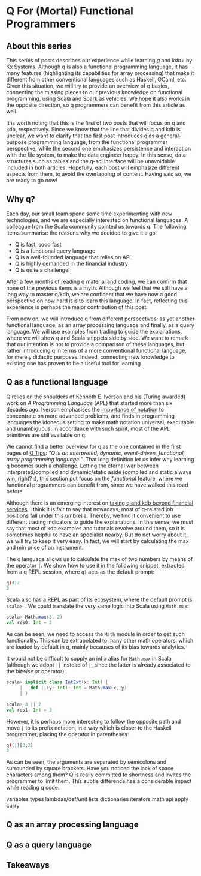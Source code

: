 # Q For (Mortal) Functional Programmers

## About this series

This series of posts describes our experience while learning
[*q*](https://code.kx.com/q/learn/startingkdb/language/) and *kdb+* by Kx
Systems. Although q is also a functional programming language, it has many
features (highlighting its capabilities for array processing) that make it
different from other conventional languages such as Haskell, OCaml, etc. Given
this situation, we will try to provide an overview of q basics, connecting the
missing pieces to our previous knowledge on functional programming, using Scala
and Spark as vehicles. We hope it also works in the opposite direction, so q
programmers can benefit from this article as well.

It is worth noting that this is the first of two posts that will focus on q and
kdb, respectively. Since we know that the line that divides q and kdb is
unclear, we want to clarify that the first post introduces q as a
general-purpose programming language, from the functional programmer
perspective, while the second one emphasizes persistence and interaction with
the file system, to make the data engineer happy. In this sense, data structures
such as tables and the q-sql interface will be unavoidable included in both
articles. Hopefully, each post will emphasize different aspects from them, to
avoid the overlapping of content. Having said so, we are ready to go now!

## Why q?

Each day, our small team spend some time experimenting with new technologies,
and we are especially interested on functional languages. A colleague from the
Scala community pointed us towards q. The following items summarise the reasons
why we decided to give it a go:

- Q is fast, sooo fast
- Q is a functional query language
- Q is a well-founded language that relies on APL
- Q is highly demanded in the financial industry
- Q is quite a challenge!

After a few months of reading q material and coding, we can confirm that none of
the previous items is a myth. Although we feel that we still have a long way to
master q/kdb, we are confident that we have now a good perspective on how hard
it is to learn this language. In fact, reflecting this experience is perhaps the
major contribution of this post.

From now on, we will introduce q from different perspectives: as yet another
functional language, as an array processing language and finally, as a query
language. We will use examples from trading to guide the explanations, where we
will show q and Scala snippets side by side. We want to remark that our
intention is not to provide a comparison of these languages, but rather
introducing q in terms of a more conventional functional language, for merely
didactic purposes. Indeed, connecting new knowledge to existing one has proven
to be a useful tool for learning.

## Q as a functional language

Q relies on the shoulders of Kenneth E. Iverson and his (Turing awarded) work on
*A Programming Language* (APL) that started more than six decades ago. Iverson
emphasises the [importance of
notation](https://dl.acm.org/doi/pdf/10.1145/358896.358899) to concentrate on
more advanced problems, and finds in programming languages the idoneous setting
to make math notation universal, executable and unambiguous. In accordance with
such spirit, most of the APL primitives are still available on q.

We cannot find a better overview for q as the one contained in the first pages
of [Q Tips](https://www.q-tips.net): *"Q is an interpreted, dynamic,
event-driven, functional, array programming language."*. That long definition
let us infer why learning q becomes such a challenge. Letting the eternal war
between interpreted/compiled and dynamic/static aside (compiled and static
always win, right? :), this section put focus on the *functional* feature, where
we functional programmers can benefit from, since we have walked this road
before.

Although there is an emerging interest on [taking q and kdb beyond financial
services](https://www.efinancialcareers.co.uk/news/2017/05/kdbq-banking-alternatives),
I think it is fair to say that nowadays, most of q-related job positions fall
under this umbrella. Thereby, we find it convenient to use different trading
indicators to guide the explanations. In this sense, we must say that most of
kdb examples and tutorials revolve around them, so it is sometimes helpful to
have an specialist nearby. But do not worry about it, we will try to keep it
very easy. In fact, we will start by calculating the max and min price of an
instrument.

The q language allows us to calculate the max of two numbers by means of the
operator `|`. We show how to use it in the following snippet, extracted from a
q REPL session, where `q)` acts as the default prompt:
```q
q)3|2
3
```
Scala also has a REPL as part of its ecosystem, where the default prompt is
`scala> `. We could translate the very same logic into Scala using `Math.max`:
```scala
scala> Math.max(3, 2)
val res0: Int = 3
```
As can be seen, we need to access the `Math` module in order to get such
functionality. This can be extrapolated to many other math operators, which are
loaded by default in q, mainly becauses of its bias towards analytics.

It would not be difficult to supply an infix alias for `Math.max` in Scala
(although we adopt `||` instead of `|`, since the latter is already associated
to the *bitwise or* operator):
```scala
scala> implicit class IntExt(x: Int) {
     |   def ||(y: Int): Int = Math.max(x, y)
     | }

scala> 3 || 2
val res1: Int = 3
```
However, it is perhaps more interesting to follow the opposite path and move `|`
to its prefix notation, in a way which is closer to the Haskell programmer,
placing the operator in parentheses:
```q
q)(|)[3;2]
3
```
As can be seen, the arguments are separated by semicolons and surrounded by
square brackets. Have you noticed the lack of space characters among them? Q is
really committed to shortness and invites the programmer to limit them. This
subtle difference has a considerable impact while reading q code.

variables
types
lambdas/def/unit
lists
dictionaries
iterators
math api
apply
curry

## Q as an array processing language

## Q as a query language

## Takeaways

